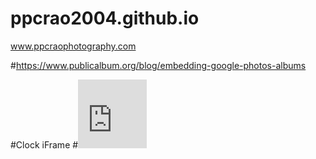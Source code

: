# ppcrao2004.github.io
www.ppcraophotography.com


#https://www.publicalbum.org/blog/embedding-google-photos-albums

#Clock iFrame
#<iframe src="http://free.timeanddate.com/clock/i6unopch/n408/szw110/szh110/hoc009/hbw0/hfc9ff/cf100/hnc0f9/hwc000/fan2/fas16/fac555/fdi60/mqcf0f/mqs4/mql2/mqw4/mqd78/mhcf90/mhs4/mhl3/mhw4/mhd78/mmv0/hwm2/hhc990/hhs2/hmc990/hms2/hscf09" frameborder="0" width="110" height="110"></iframe>
